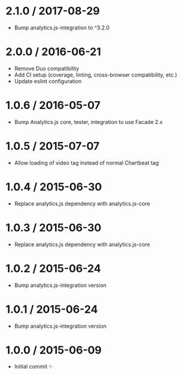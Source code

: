 2.1.0 / 2017-08-29
==================

  * Bump analytics.js-integration to ^3.2.0

2.0.0 / 2016-06-21
==================

  * Remove Duo compatibility
  * Add CI setup (coverage, linting, cross-browser compatibility, etc.)
  * Update eslint configuration

1.0.6 / 2016-05-07
==================

  * Bump Analytics.js core, tester, integration to use Facade 2.x

1.0.5 / 2015-07-07
==================

  * Allow loading of video tag instead of normal Chartbeat tag

1.0.4 / 2015-06-30
==================

  * Replace analytics.js dependency with analytics.js-core

1.0.3 / 2015-06-30
==================

  * Replace analytics.js dependency with analytics.js-core

1.0.2 / 2015-06-24
==================

  * Bump analytics.js-integration version

1.0.1 / 2015-06-24
==================

  * Bump analytics.js-integration version

1.0.0 / 2015-06-09
==================

  * Initial commit :sparkles:
